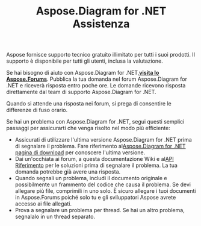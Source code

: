 ﻿---
title: Aspose.Diagram for .NET Assistenza
linktitle: Supporto tecnico
type: docs
weight: 60
url: /it/net/technical-support/
description: Aspose.Diagram provides Visio file formats conversions to images, PDF, HTML, XML and XAML formats. Popular file formats supported include VSD, VSS, VDW, VST, VSDX, VSSX, VSTX, VSDM, VSTM, and VSSM.
---
Aspose fornisce supporto tecnico gratuito illimitato per tutti i suoi prodotti. Il supporto è disponibile per tutti gli utenti, inclusa la valutazione.

 Se hai bisogno di aiuto con Aspose.Diagram for .NET,[**visita lo Aspose.Forums**](https://forum.aspose.com/c/diagram/17). Pubblica la tua domanda nel forum Aspose.Diagram for .NET e riceverà risposta entro poche ore. Le domande ricevono risposta direttamente dal team di supporto Aspose.Diagram for .NET.

Quando si attende una risposta nei forum, si prega di consentire le differenze di fuso orario.

Se hai un problema con Aspose.Diagram for .NET, segui questi semplici passaggi per assicurarti che venga risolto nel modo più efficiente:

-  Assicurati di utilizzare l'ultima versione Aspose.Diagram for .NET prima di segnalare il problema. Fare riferimento al[Aspose.Diagram for .NET pagina di download](https://www.nuget.org/packages/Aspose.Diagram/) per conoscere l'ultima versione.
-  Dai un'occhiata ai forum, a questa documentazione Wiki e al[API Riferimento](https://reference.aspose.com/diagram/net) per le soluzioni prima di segnalare il problema. La tua domanda potrebbe già avere una risposta.
- Quando segnali un problema, includi il documento originale e possibilmente un frammento del codice che causa il problema. Se devi allegare più file, comprimili in uno solo. È sicuro allegare i tuoi documenti in Aspose.Forums poiché solo tu e gli sviluppatori Aspose avrete accesso ai file allegati.
- Prova a segnalare un problema per thread. Se hai un altro problema, segnalalo in un thread separato.


